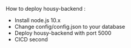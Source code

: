 How to deploy housy-backend :
- Install node.js 10.x
- Change config/config.json to your database
- Deploy housy-backend with port 5000
- CICD second
